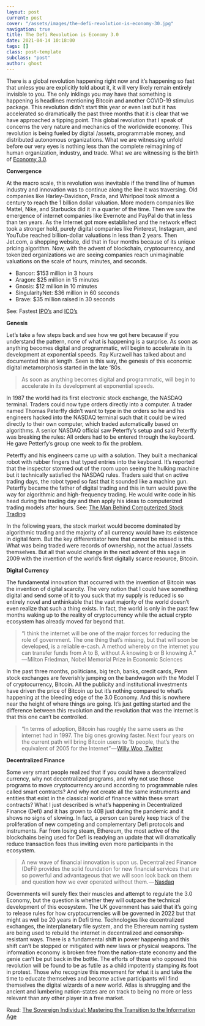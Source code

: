 ```yaml
---
layout: post
current: post
cover: "/assets/images/the-defi-revolution-is-economy-30.jpg"
navigation: true
title: The Defi Revolution is Economy 3.0
date: 2021-04-14 10:18:00
tags: []
class: post-template
subclass: "post"
author: ghost
---
```


There is a global revolution happening right now and it’s happening so fast that unless you are explicitly told about it, it will very likely remain entirely invisible to you. The only inklings you may have that something is happening is headlines mentioning Bitcoin and another COVID-19 stimulus package. This revolution didn’t start this year or even last but it has accelerated so dramatically the past three months that it is clear that we have approached a tipping point. This global revolution that I speak of concerns the very nature and mechanics of the worldwide economy. This revolution is being fueled by digital /assets, programmable money, and distributed autonomous organizations. What we are witnessing unfold before our very eyes is nothing less than the complete reimagining of human organization, industry, and trade. What we are witnessing is the birth of [Economy 3.0](https://href.li/?https://wiki.p2pfoundation.net/Economy_3.0).

**Convergence**

At the macro scale, this revolution was inevitable if the trend line of human industry and innovation was to continue along the line it was traversing. Old companies like Harley-Davidson, Prada, and Whirlpool took almost a century to reach the 1 billion dollar valuation. More modern companies like Mattel, Nike, and Starbucks did it in a quarter of the time. Then we saw the emergence of internet companies like Evernote and PayPal do that in less than ten years. As the Internet got more established and the network effect took a stronger hold, purely digital companies like Pinterest, Instagram, and YouTube reached billion-dollar valuations in less than 2 years. Then Jet.com, a shopping website, did that in four months because of its unique pricing algorithm. Now, with the advent of blockchain, cryptocurrency, and tokenized organizations we are seeing companies reach unimaginable valuations on the scale of hours, minutes, and seconds.

- Bancor: $153 million in 3 hours
- Aragon: $25 million in 15 minutes
- Gnosis: $12 million in 10 minutes
- SingularityNet: $36 million in 60 seconds
- Brave: $35 million raised in 30 seconds

See: Fastest [IPO’s](https://href.li/?https://fleximize.com/unicorns/) and [ICO’s](https://href.li/?https://insights.invyo.io/europe/mapping/mapping-the-top-10-fastest-icos-of-all-time/)

**Genesis**

Let’s take a few steps back and see how we got here because if you understand the pattern, none of what is happening is a surprise. As soon as anything becomes digital and programmatic, will begin to accelerate in its development at exponential speeds. Ray Kurzweil has talked about and documented this at length. Seen is this way, the genesis of this economic digital metamorphosis started in the late ‘80s.

> As soon as anything becomes digital and programmatic, will begin to accelerate in its development at exponential speeds.

In 1987 the world had its first electronic stock exchange, the NASDAQ terminal. Traders could now type orders directly into a computer. A trader named Thomas Peterffy didn’t want to type in the orders so he and his engineers hacked into the NASDAQ terminal such that it could be wired directly to their own computer, which traded automatically based on algorithms. A senior NASDAQ official saw Peterffy’s setup and said Peterffy was breaking the rules: All orders had to be entered through the keyboard. He gave Petterfy’s group one week to fix the problem.

Peterffy and his engineers came up with a solution. They built a mechanical robot with rubber fingers that typed entries into the keyboard. It’s reported that the inspector stormed out of the room upon seeing the hulking machine but it technically satisfied the NASDAQ rules. Traders said that on active trading days, the robot typed so fast that it sounded like a machine gun. Peterffy became the father of digital trading and this in turn would pave the way for algorithmic and high-frequency trading. He would write code in his head during the trading day and then apply his ideas to computerized trading models after hours. See: [The Man Behind Computerized Stock Trading](https://href.li/?https://www.npr.org/2015/04/23/401781306/we-built-a-robot-that-types-the-man-behind-computerized-stock-trading)

In the following years, the stock market would become dominated by algorithmic trading and the majority of all currency would have its existence in digital form. But the key differentiator here that cannot be missed is this. What was being traded were records of ownership, not the actual /assets themselves. But all that would change in the next advent of this saga in 2009 with the invention of the world’s first digitally scarce resource, Bitcoin.

**Digital Currency**

The fundamental innovation that occurred with the invention of Bitcoin was the invention of digital scarcity. The very notion that I could have something digital and send some of it to you suck that my supply is reduced is so entirely novel and unthinkable that the vast majority of the world doesn’t even realize that such a thing exists. In fact, the world is only in the past few months waking up to the reality of cryptocurrency while the actual crypto ecosystem has already moved far beyond that.

> “I think the internet will be one of the major forces for reducing the role of government. The one thing that’s missing, but that will soon be developed, is a reliable e-cash. A method whereby on the internet you can transfer funds from A to B, without A knowing b or B knowing A.” — Milton Friedman, Nobel Memorial Prize in Economic Sciences

In the past three months, politicians, big tech, banks, credit cards, Penn stock exchanges are feverishly jumping on the bandwagon with the Model T of cryptocurrency, Bitcoin. All the publicity and institutional investments have driven the price of Bitcoin up but it’s nothing compared to what’s happening at the bleeding edge of the 3.0 Economy. And this is nowhere near the height of where things are going. It’s just getting started and the difference between this revolution and the revolution that was the internet is that this one can’t be controlled.

> “In terms of adoption, Bitcoin has roughly the same users as the internet had in 1997. The big ones growing faster. Next four years on the current path will bring Bitcoin users to 1b people, that’s the equivalent of 2005 for the Internet” — [Willy Woo, Twitter](https://twitter.com/woonomic/status/1356310219215699968)

**Decentralized Finance**

Some very smart people realized that if you could have a decentralized currency, why not decentralized programs, and why not use those programs to move cryptocurrency around according to programmable rules called smart contracts? And why not create all the same instruments and entities that exist in the classical world of finance within these smart contracts? What I just described is what’s happening in Decentralized Finance (Defi) and it has grown to 40B just during the pandemic and it shows no signs of slowing. In fact, a person can barely keep track of the proliferation of new competing and complementary Defi protocols and instruments. Far from losing steam, Ethereum, the most active of the blockchains being used for Defi is readying an update that will dramatically reduce transaction fees thus inviting even more participants in the ecosystem.

> A new wave of financial innovation is upon us. Decentralized Finance (DeFi) provides the solid foundation for new financial services that are so powerful and advantageous that we will soon look back on them and question how we ever operated without them. — [Nasdaq](https://href.li/?https://www.nasdaq.com/articles/decentralized-finance-defi%3A-an-emerging-giant-2021-01-15)

Governments will surely flex their muscles and attempt to regulate the 3.0 Economy, but the question is whether they will outpace the technical development of this ecosystem. The UK government has said that it’s going to release rules for how cryptocurrencies will be governed in 2022 but that might as well be 20 years in Defi time. Technologies like decentralized exchanges, the interplanetary file system, and the Ethereum naming system are being used to rebuild the internet in decentralized and censorship-resistant ways. There is a fundamental shift in power happening and this shift can’t be stopped or mitigated with new laws or physical weapons. The information economy is broken free from the nation-state economy and the genie can’t be put back in the bottle. The efforts of those who opposed this revolution will be found to be as futile as a child impotently stamping its foot in protest. Those who recognize this movement for what it is and take the time to educate themselves and become active participants will find themselves the digital wizards of a new world. Atlas is shrugging and the ancient and lumbering nation-states are on track to being no more or less relevant than any other player in a free market.

Read: [The Sovereign Individual: Mastering the Transition to the Information Age](https://t.umblr.com/redirect?z=https%3A%2F%2Fwww.amazon.com%2Fdp%2FB00AK9IXXM%2Fref%3Ddp-kindle-redirect%3F_encoding%3DUTF8%26btkr%3D1&t=ZmU3OTg3ZDE5YzFkZDUzN2YxZjJiNjI3MjE1MTYwNTNhY2NlY2NiZSxtcFFPckh6NA%3D%3D&b=t%3Amc9oE5TJkAXO_RNMdoK8vQ&p=https%3A%2F%2Fsingularityhacker.com%2Fpost%2F643958210820259840%2Fthe-defi-revolution-is-economy-30&m=1&ts=1642040903)
